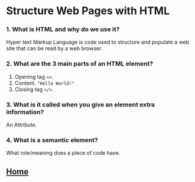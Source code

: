 # Structure Web Pages with HTML

### 1. What is HTML and why do we use it?
Hyper text Markup Language is code used to structure and populate a web site that can be read by a web browser.

### 2. What are the 3 main parts of an HTML element?
1. Opening tag `<>`.
2. Content. `"Hello World!"`
3. Closing tag `</>`.

### 3. What is it called when you give an element extra information?
An Attribute.

### 4. What is a semantic element?
What role/meaning does a piece of code have.

## [Home](/readme.md)